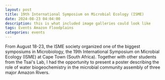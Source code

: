 ```yaml
---
layout: post
title: 19th International Symposium on Microbial Ecology (ISME)
date: 2024-08-23 04:04:00
description: this is what included image galleries could look like
tags: Events Amazon Floodplains
categories: events
---
```


From August 18-23, the ISME society organized one of the biggest symposiums in Microbiology, the 19th International Symposium on Microbial Ecology (ISME) at Cape Town (South Africa). Together with other students from the Tsai's Lab,
I had the opportunity to present a poster describing the role of water biogeochemistry in the microbial community assembly of three major Amazon Rivers.

